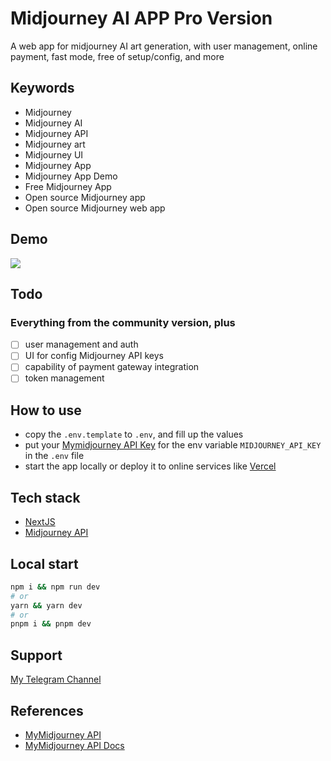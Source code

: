 # Midjourney AI APP Pro Version

A web app for midjourney AI art generation, with user management, online payment, fast mode, free of setup/config, and more

## Keywords

- Midjourney
- Midjourney AI
- Midjourney API
- Midjourney art
- Midjourney UI
- Midjourney App
- Midjourney App Demo
- Free Midjourney App
- Open source Midjourney app
- Open source Midjourney web app

## Demo

![](/doc/demo.gif)

## Todo

### Everything from the community version, plus

- [ ] user management and auth
- [ ] UI for config Midjourney API keys
- [ ] capability of payment gateway integration
- [ ] token management

## How to use

- copy the `.env.template` to `.env`, and fill up the values
- put your [Mymidjourney API Key](https://www.mymidjourney.ai/blog/midjourney-api-request) for the env variable `MIDJOURNEY_API_KEY` in the `.env` file
- start the app locally or deploy it to online services like [Vercel](https://vercel.com)

## Tech stack

- [NextJS](https://nextjs.org/)
- [Midjourney API](https://www.mymidjourney.ai/)

## Local start

```bash
npm i && npm run dev
# or
yarn && yarn dev
# or
pnpm i && pnpm dev
```

## Support

[My Telegram Channel](https://t.me/+PYmwNF-6_9s4OTI1)

## References

- [MyMidjourney API](https://www.mymidjourney.ai/)
- [MyMidjourney API Docs](https://www.mymidjourney.ai/docs)
